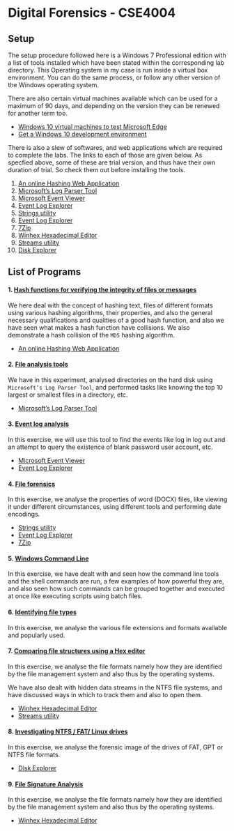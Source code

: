 # Digital Forensics - CSE4004


## Setup

The setup procedure followed here is a Windows 7 Professional edition with a list of tools installed which have been stated within the corresponding lab directory. This Operating system in my case is run inside a virtual box environment. You can do the same process, or follow any other version of the Windows operating system.

There are also certain virtual machines available which can be used for a maximum of 90 days, and depending on the version they can be renewed for another term too.

* [Windows 10 virtual machines to test Microsoft Edge](https://developer.microsoft.com/en-us/microsoft-edge/tools/vms/)
* [Get a Windows 10 development environment](https://developer.microsoft.com/en-us/windows/downloads/virtual-machines/)


There is also a slew of softwares, and web applications which are required to complete the labs. The links to each of those are given below. As specfied above, some of these are trial version, and thus have their own duration of trial. So check them out before installing the tools.

1. [An online Hashing Web Application](http://www.fileformat.info/tool/hash.htm)
2. [Microsoft’s Log Parser Tool](https://www.microsoft.com/en-us/download/details.aspx?id=24659)
3. [Microsoft Event Viewer](https://docs.microsoft.com/en-us/host-integration-server/core/windows-event-viewer1)
4. [Event Log Explorer](https://eventlogxp.com/download.php)
5. [Strings utility](https://docs.microsoft.com/en-us/sysinternals/downloads/strings)
6. [Event Log Explorer](https://www.digital-detective.net/dcode/)
7. [7Zip](https://www.7-zip.org/download.html)
8. [Winhex Hexadecimal Editor](https://x-ways.net/winhex/)
9. [Streams utility](https://docs.microsoft.com/en-us/sysinternals/downloads/streams)
10. [Disk Explorer](https://www.runtime.org/diskexplorer.htm)



## List of Programs

#### 1. [Hash functions for verifying the integrity of files or messages](./Hash_Functions_Lab_1)

We here deal with the concept of hashing text, files of different formats using various hashing algorithms, their properties, and also the general necessary qualifications and qualities of a good hash function, and also we have seen what makes a hash function have collisions. We also demonstrate a hash collision of the `MD5` hashing algorithm.

* [An online Hashing Web Application](http://www.fileformat.info/tool/hash.htm)


#### 2. [File analysis tools](./File_Analysis_Lab_2)

We have in this experiment, analysed directories on the hard disk using `Microsoft’s Log Parser Tool`, and performed tasks like knowing the top 10 largest or smallest files in a directory, etc.

* [Microsoft’s Log Parser Tool](https://www.microsoft.com/en-us/download/details.aspx?id=24659)


#### 3. [Event log analysis](./Event_Logs_Lab_3)

In this exercise, we will use this tool to find the events like log in log out and an attempt to query the existence of blank password user account, etc.

* [Microsoft Event Viewer](https://docs.microsoft.com/en-us/host-integration-server/core/windows-event-viewer1)
* [Event Log Explorer](https://eventlogxp.com/download.php)


#### 4. [File forensics](./File_Forensics_Lab_4)

In this exercise, we analyse the properties of word (DOCX) files, like viewing it under different circumstances, using different tools and performing date encodings.

* [Strings utility](https://docs.microsoft.com/en-us/sysinternals/downloads/strings)
* [Event Log Explorer](https://www.digital-detective.net/dcode/)
* [7Zip](https://www.7-zip.org/download.html)


#### 5. [Windows Command Line](./Windows_Command_Line_Lab_5)

In this exercise, we have dealt with and seen how the command line tools and the shell commands are run, a few examples of how powerful they are, and also seen how such commands can be grouped together and executed at once like executing scripts using batch files.


#### 6. [Identifying file types](./File_Formats_Lab_6)

In this exercise, we analyse the various file extensions and formats available and popularly used.


#### 7. [Comparing file structures using a Hex editor](./File_Structures_Lab_7)

In this exercise, we analyse the file formats namely how they are identified by the file management system and also thus by the operating systems.

We have also dealt with hidden data streams in the NTFS file systems, and have discussed ways in which to track them and also to open them.

* [Winhex Hexadecimal Editor](https://x-ways.net/winhex/)
* [Streams utility](https://docs.microsoft.com/en-us/sysinternals/downloads/streams)


#### 8. [Investigating NTFS / FAT/ Linux drives](./Investigating_Drives_Lab_8)

In this exercise, we analyse the forensic image of the drives of FAT, GPT or NTFS file formats.

* [Disk Explorer](https://www.runtime.org/diskexplorer.htm)


#### 9. [File Signature Analysis](./File_Signatures_Lab_9)

In this exercise, we analyse the file formats namely how they are identified by the file management system and also thus by the operating systems.

* [Winhex Hexadecimal Editor](https://x-ways.net/winhex/)
